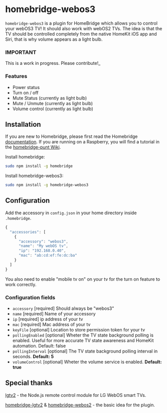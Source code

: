 # homebridge-webos3

`homebridge-webos3` is a plugin for HomeBridge which allows you to control your webOS3 TV! It should also work with webOS2 TVs.
The idea is that the TV should be controlled completely from the native HomeKit iOS app and Siri, that is why volume appears as a light bulb.

### IMPORTANT

This is a work in progress. Please contribute!_

### Features
* Power status
* Turn on / off
* Mute Status (currently as light bulb)
* Mute / Unmute (currently as light bulb)
* Volume control (currently as light bulb)

## Installation

If you are new to Homebridge, please first read the Homebridge [documentation](https://www.npmjs.com/package/homebridge).
If you are running on a Raspberry, you will find a tutorial in the [homebridge-punt Wiki](https://github.com/cflurin/homebridge-punt/wiki/Running-Homebridge-on-a-Raspberry-Pi).

Install homebridge:
```sh
sudo npm install -g homebridge
```

Install homebridge-webos3:
```sh
sudo npm install -g homebridge-webos3
```

## Configuration

Add the accessory in `config.json` in your home directory inside `.homebridge`.

```js
{
  "accessories": [
    {
      "accessory": "webos3",
      "name": "My webOS tv",
      "ip": "192.168.0.40",
      "mac": "ab:cd:ef:fe:dc:ba"
    }
  ]  
}
```

You also need to enable "mobile tv on" on your tv for the turn on feature to work correctly.

### Configuration fields
- `accessory` [required]
Should always be "webos3"
- `name` [required]
Name of your accessory
- `ip` [required]
ip address of your tv
- `mac` [required]
Mac address of your tv
- `keyFile` [optional]
Location to store permission token for your tv
- `pollingEnabled` [optional]
Wheter the TV state background polling is enabled. Useful for more accurate TV state awareness and HomeKit automation. Default: false
- `pollingInterval` [optional]
The TV state background polling interval in seconds. **Default: 5**
- `volumeControl` [optional]
Wheter the volume service is enabled. **Default: true**

## Special thanks
[lgtv2](https://github.com/hobbyquaker/lgtv2) - the Node.js remote control module for LG WebOS smart TVs.

[homebridge-lgtv2](https://github.com/alessiodionisi/homebridge-lgtv2) & [homebridge-webos2](https://github.com/zwerch/homebridge-webos2) - the basic idea for the plugin.
